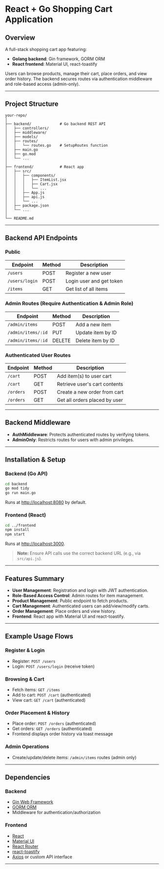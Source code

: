 # React + Go Shopping Cart Application

## Overview

A full-stack shopping cart app featuring:

- **Golang backend**: Gin framework, GORM ORM
- **React frontend**: Material UI, react-toastify

Users can browse products, manage their cart, place orders, and view order history. The backend secures routes via authentication middleware and role-based access (admin-only).

---

## Project Structure

```
your-repo/
│
├── backend/             # Go backend REST API
│   ├── controllers/
│   ├── middleware/
│   ├── models/
│   ├── routes/
│   │   └── routes.go    # SetupRoutes function
│   ├── main.go
│   ├── go.mod
│   └── ...
│
├── frontend/            # React app
│   ├── src/
│   │   ├── components/
│   │   │   ├── ItemList.jsx
│   │   │   ├── Cart.jsx
│   │   │   └── ...
│   │   ├── App.js
│   │   ├── api.js
│   │   └── ...
│   ├── package.json
│   └── ...
│
└── README.md
```

---

## Backend API Endpoints

### Public

| Endpoint        | Method | Description                |
|-----------------|--------|----------------------------|
| `/users`        | POST   | Register a new user        |
| `/users/login`  | POST   | Login user and get token   |
| `/items`        | GET    | Get list of all items      |

### Admin Routes (Require Authentication & Admin Role)

| Endpoint                | Method | Description           |
|-------------------------|--------|-----------------------|
| `/admin/items`          | POST   | Add a new item        |
| `/admin/items/:id`      | PUT    | Update item by ID     |
| `/admin/items/:id`      | DELETE | Delete item by ID     |

### Authenticated User Routes

| Endpoint      | Method | Description                    |
|---------------|--------|--------------------------------|
| `/cart`       | POST   | Add item(s) to user cart       |
| `/cart`       | GET    | Retrieve user's cart contents  |
| `/orders`     | POST   | Create a new order from cart   |
| `/orders`     | GET    | Get all orders placed by user  |

---

## Backend Middleware

- **AuthMiddleware**: Protects authenticated routes by verifying tokens.
- **AdminOnly**: Restricts routes for users with admin privileges.

---

## Installation & Setup

### Backend (Go API)

```bash
cd backend
go mod tidy
go run main.go
```
Runs at [http://localhost:8080](http://localhost:8080) by default.

### Frontend (React)

```bash
cd ../frontend
npm install
npm start
```
Runs at [http://localhost:3000](http://localhost:3000).

> **Note:** Ensure API calls use the correct backend URL (e.g., via `src/api.js`).

---

## Features Summary

- **User Management**: Registration and login with JWT authentication.
- **Role-Based Access Control**: Admin routes for item management.
- **Product Management**: Public endpoint to fetch products.
- **Cart Management**: Authenticated users can add/view/modify carts.
- **Order Management**: Place orders and view history.
- **Frontend**: React app with Material UI and react-toastify.

---

## Example Usage Flows

### Register & Login

- Register: `POST /users`
- Login: `POST /users/login` (receive token)

### Browsing & Cart

- Fetch items: `GET /items`
- Add to cart: `POST /cart` (authenticated)
- View cart: `GET /cart` (authenticated)

### Order Placement & History

- Place order: `POST /orders` (authenticated)
- Get orders: `GET /orders` (authenticated)
- Frontend displays order history via toast message

### Admin Operations

- Create/update/delete items: `/admin/items` routes (admin only)

---

## Dependencies

### Backend

- [Gin Web Framework](https://github.com/gin-gonic/gin)
- [GORM ORM](https://gorm.io/gorm)
- Middleware for authentication/authorization

### Frontend

- [React](https://react.dev/)
- [Material UI](https://mui.com/)
- [React Router](https://reactrouter.com/)
- [react-toastify](https://fkhadra.github.io/react-toastify/)
- [Axios](https://axios-http.com/) or custom API interface

---